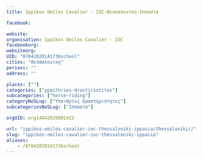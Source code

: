 ```yaml
---
title: Ippikos Omilos Cavalier - IOC-Θεσσαλονίκη-Ιππασία

facebook:

website:
organisation: Ippikos Omilos Cavalier - IOC
facebookorg:
websiteorg:
UID: "07042020141736school"
cities: "Θεσσαλονίκη"
perioxi: ""
address: ""

places: [""]
categories: ["ypaithries-drastiriotites"]
subcategories: ["horse-riding"]
categoryNoSLug: ["Υπαιθρίες Δραστηριότητες"]
subcategoriesNoSLug: ["Ιππασία"]

orgUID: org14042020001423

url: "ippikos-omilos-cavalier-ioc-thessaloniki-ippasia/thessaloniki//"
slug: "ippikos-omilos-cavalier-ioc-thessaloniki-ippasia"
aliases:
    - /07042020141736school
---
```





